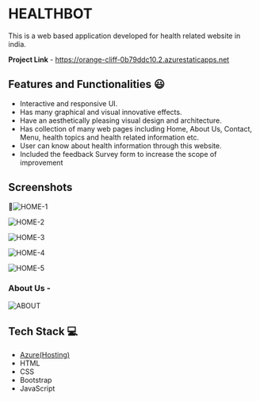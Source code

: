 # HEALTHBOT

This is a web based application developed for health related website in india.

**Project Link** - https://orange-cliff-0b79ddc10.2.azurestaticapps.net

## Features and Functionalities 😃

- Interactive and responsive UI.
- Has many graphical and visual innovative effects.
- Have an aesthetically pleasing visual design and architecture.
- Has collection of many web pages including Home, About Us, Contact, Menu, health topics and health related information etc.
- User can know about health information through this website.
- Included the feedback Survey form to increase the scope of improvement 

## Screenshots

 📸![HOME-1](https://user-images.githubusercontent.com/113963116/200854073-41e08c01-b5ee-4097-ba19-9e6b0e1735e6.png)


   ![HOME-2](https://user-images.githubusercontent.com/113963116/200854092-565932fa-074c-4cd8-b7ec-4faaba549b4d.png)


   ![HOME-3](https://user-images.githubusercontent.com/113963116/200854101-b6342a13-0ebc-4161-b26b-4bcc043817c9.png)


   ![HOME-4](https://user-images.githubusercontent.com/113963116/200854212-5cf18d11-5140-498d-81e7-062316bc1348.png) 


   ![HOME-5](https://user-images.githubusercontent.com/113963116/200854280-9791ac60-e097-4a02-a7cc-6fe5f5be8812.png)


### About Us -


   ![ABOUT](https://user-images.githubusercontent.com/113963116/200854420-377d8a31-006e-4e16-85bd-34b7cc146e22.png)


## Tech Stack 💻

- [Azure(Hosting)](https://azure.microsoft.com/en-in/features/azure-portal/)
- HTML
- CSS
- Bootstrap
- JavaScript
